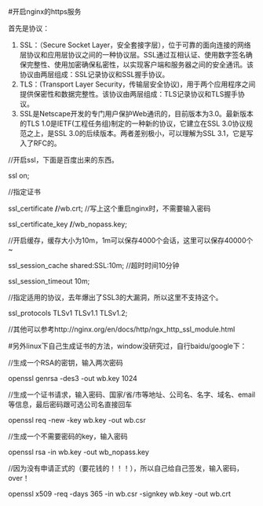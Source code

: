 #开启nginx的https服务

首先是协议：
1. SSL：（Secure Socket Layer，安全套接字层），位于可靠的面向连接的网络层协议和应用层协议之间的一种协议层。SSL通过互相认证、使用数字签名确保完整性、使用加密确保私密性，以实现客户端和服务器之间的安全通讯。该协议由两层组成：SSL记录协议和SSL握手协议。
2. TLS：(Transport Layer Security，传输层安全协议)，用于两个应用程序之间提供保密性和数据完整性。该协议由两层组成：TLS记录协议和TLS握手协议。
3. SSL是Netscape开发的专门用户保护Web通讯的，目前版本为3.0。最新版本的TLS 1.0是IETF(工程任务组)制定的一种新的协议，它建立在SSL 3.0协议规范之上，是SSL 3.0的后续版本。两者差别极小，可以理解为SSL 3.1，它是写入了RFC的。

//开启ssl，下面是百度出来的东西。

ssl                        on;

//指定证书

ssl_certificate            **/**/wb.crt;
//写上这个重启nginx时，不需要输入密码

ssl_certificate_key        **/**/wb_nopass.key;

//开启缓存，缓存大小为10m，1m可以保存4000个会话，这里可以保存40000个~

ssl_session_cache          shared:SSL:10m;
//超时时间10分钟

ssl_session_timeout        10m;

//指定适用的协议，去年爆出了SSL3的大漏洞，所以这里不支持这个。

ssl_protocols              TLSv1 TLSv1.1 TLSv1.2;

//其他可以参考http://nginx.org/en/docs/http/ngx_http_ssl_module.html

#另外linux下自己生成证书的方法，window没研究过，自行baidu/google下：

//生成一个RSA的密钥，输入两次密码

openssl genrsa -des3 -out wb.key 1024

//生成一个证书请求，输入密码、国家/省/市等地址、公司名、名字、域名、email等信息，最后密码跟可选公司名直接回车

openssl req -new -key wb.key -out wb.csr

//生成一个不需要密码的key，输入密码

openssl rsa -in wb.key -out wb_nopass.key

//因为没有申请正式的（要花钱的！！！），所以自己给自己签发，输入密码，over！

openssl x509 -req -days 365 -in wb.csr -signkey wb.key -out wb.crt
